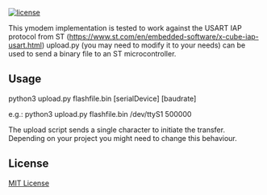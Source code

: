 
[![license](https://img.shields.io/github/license/mashape/apistatus.svg)](https://opensource.org/licenses/MIT)

This ymodem implementation is tested to work against the USART IAP protocol from ST (https://www.st.com/en/embedded-software/x-cube-iap-usart.html)
upload.py (you may need to modify it to your needs) can be used to send a binary file to an ST microcontroller.

## Usage
python3 upload.py flashfile.bin [serialDevice] [baudrate]

e.g.:
python3 upload.py flashfile.bin /dev/ttyS1 500000

The upload script sends a single character to initiate the transfer. Depending on your project you might need to change this behaviour.


## License 
[MIT License](https://opensource.org/licenses/MIT)
